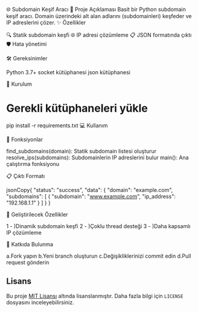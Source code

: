 🌐 Subdomain Keşif Aracı
📝 Proje Açıklaması
Basit bir Python subdomain keşif aracı. Domain üzerindeki alt alan adlarını (subdomainleri) keşfeder ve IP adreslerini çözer.
✨ Özellikler

🔍 Statik subdomain keşfi
🌐 IP adresi çözümleme
📋 JSON formatında çıktı
🛡️ Hata yönetimi

🛠 Gereksinimler

Python 3.7+
socket kütüphanesi
json kütüphanesi

🚀 Kurulum
# Gerekli kütüphaneleri yükle
pip install -r requirements.txt
💻 Kullanım

🔧 Fonksiyonlar

find_subdomains(domain): Statik subdomain listesi oluşturur
resolve_ips(subdomains): Subdomainlerin IP adreslerini bulur
main(): Ana çalıştırma fonksiyonu

📋 Çıktı Formatı

jsonCopy{
    "status": "success",
    "data": {
        "domain": "example.com",
        "subdomains": [
            {
                "subdomain": "www.example.com",
                "ip_address": "192.168.1.1"
            }
        ]
    }
}

🚧 Geliştirilecek Özellikler

1 - )Dinamik subdomain keşfi
2 - )Çoklu thread desteği
3 - )Daha kapsamlı IP çözümleme

🤝 Katkıda Bulunma

a.Fork yapın
b.Yeni branch oluşturun
c.Değişikliklerinizi commit edin
d.Pull request gönderin































































## Lisans
Bu proje [MIT Lisansı](LICENSE) altında lisanslanmıştır. Daha fazla bilgi için `LICENSE` dosyasını inceleyebilirsiniz.



